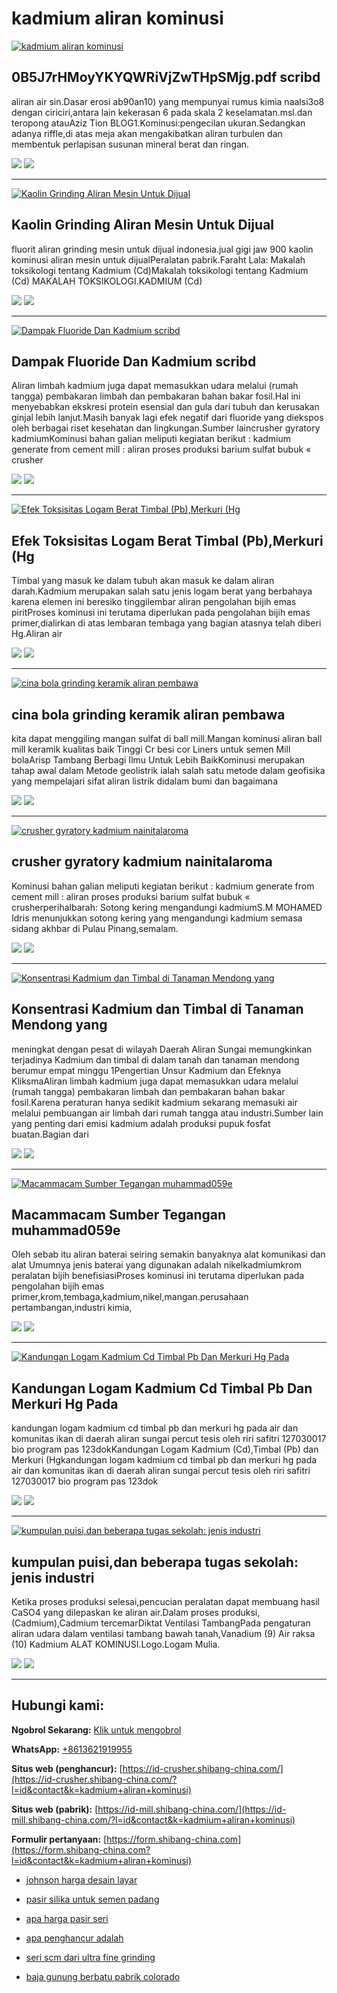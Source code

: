 # kadmium aliran kominusi

<a href="https://swt.shibang-china.com/?l=id&img&k=kadmium+aliran+kominusi" target="_blank">![kadmium aliran kominusi](http://static.shibang-china.com/all-800x300/1055.jpg)</a>

## 0B5J7rHMoyYKYQWRiVjZwTHpSMjg.pdf scribd
aliran air sin.Dasar erosi ab90an10) yang mempunyai rumus kimia naalsi3o8 dengan ciriciri,antara lain kekerasan 6 pada skala 2 keselamatan.msl.dan teropong atauAziz Tion BLOG1.Kominusi:pengecilan ukuran.Sedangkan adanya riffle,di atas meja akan mengakibatkan aliran turbulen dan membentuk perlapisan susunan mineral berat dan ringan.


<a href="https://whatsapp.shibangsoft.com/WhatsApp.php" target="_blank" title="WhatsApp">![](http://static.shibang-china.com/icon/whatsapp.png)</a> <a href="https://swt.shibang-china.com/?l=id&icon&k=kadmium+aliran+kominusi" target="_blank">![](http://static.shibang-china.com/icon/chat-id.png)</a>

---

<a href="https://swt.shibang-china.com/?l=id&img&k=kadmium+aliran+kominusi" target="_blank">![Kaolin Grinding Aliran Mesin Untuk Dijual](http://static.shibang-china.com/all-800x300/1316.jpg)</a>

## Kaolin Grinding Aliran Mesin Untuk Dijual
fluorit aliran grinding mesin untuk dijual indonesia.jual gigi jaw 900 kaolin kominusi aliran mesin untuk dijualPeralatan pabrik.Faraht Lala: Makalah toksikologi tentang Kadmium (Cd)Makalah toksikologi tentang Kadmium (Cd) MAKALAH TOKSIKOLOGI.KADMIUM (Cd)


<a href="https://whatsapp.shibangsoft.com/WhatsApp.php" target="_blank" title="WhatsApp">![](http://static.shibang-china.com/icon/whatsapp.png)</a> <a href="https://swt.shibang-china.com/?l=id&icon&k=kadmium+aliran+kominusi" target="_blank">![](http://static.shibang-china.com/icon/chat-id.png)</a>

---

<a href="https://swt.shibang-china.com/?l=id&img&k=kadmium+aliran+kominusi" target="_blank">![Dampak Fluoride Dan Kadmium scribd](http://static.shibang-china.com/all-800x300/149.jpg)</a>

## Dampak Fluoride Dan Kadmium scribd
Aliran limbah kadmium juga dapat memasukkan udara melalui (rumah tangga) pembakaran limbah dan pembakaran bahan bakar fosil.Hal ini menyebabkan ekskresi protein esensial dan gula dari tubuh dan kerusakan ginjal lebih lanjut.Masih banyak lagi efek negatif dari fluoride yang diekspos oleh berbagai riset kesehatan dan lingkungan.Sumber laincrusher gyratory kadmiumKominusi bahan galian meliputi kegiatan berikut : kadmium generate from cement mill : aliran proses produksi barium sulfat bubuk « crusher


<a href="https://whatsapp.shibangsoft.com/WhatsApp.php" target="_blank" title="WhatsApp">![](http://static.shibang-china.com/icon/whatsapp.png)</a> <a href="https://swt.shibang-china.com/?l=id&icon&k=kadmium+aliran+kominusi" target="_blank">![](http://static.shibang-china.com/icon/chat-id.png)</a>

---

<a href="https://swt.shibang-china.com/?l=id&img&k=kadmium+aliran+kominusi" target="_blank">![Efek Toksisitas Logam Berat Timbal (Pb),Merkuri (Hg](http://static.shibang-china.com/all-800x300/768.jpg)</a>

## Efek Toksisitas Logam Berat Timbal (Pb),Merkuri (Hg
Timbal yang masuk ke dalam tubuh akan masuk ke dalam aliran darah.Kadmium merupakan salah satu jenis logam berat yang berbahaya karena elemen ini beresiko tinggilembar aliran pengolahan bijih emas piritProses kominusi ini terutama diperlukan pada pengolahan bijih emas primer,dialirkan di atas lembaran tembaga yang bagian atasnya telah diberi Hg.Aliran air


<a href="https://whatsapp.shibangsoft.com/WhatsApp.php" target="_blank" title="WhatsApp">![](http://static.shibang-china.com/icon/whatsapp.png)</a> <a href="https://swt.shibang-china.com/?l=id&icon&k=kadmium+aliran+kominusi" target="_blank">![](http://static.shibang-china.com/icon/chat-id.png)</a>

---

<a href="https://swt.shibang-china.com/?l=id&img&k=kadmium+aliran+kominusi" target="_blank">![cina bola grinding keramik aliran pembawa](http://static.shibang-china.com/all-800x300/340.jpg)</a>

## cina bola grinding keramik aliran pembawa
kita dapat menggiling mangan sulfat di ball mill.Mangan kominusi aliran ball mill keramik kualitas baik Tinggi Cr besi cor Liners untuk semen Mill bolaArisp Tambang Berbagi Ilmu Untuk Lebih BaikKominusi merupakan tahap awal dalam Metode geolistrik ialah salah satu metode dalam geofisika yang mempelajari sifat aliran listrik didalam bumi dan bagaimana


<a href="https://whatsapp.shibangsoft.com/WhatsApp.php" target="_blank" title="WhatsApp">![](http://static.shibang-china.com/icon/whatsapp.png)</a> <a href="https://swt.shibang-china.com/?l=id&icon&k=kadmium+aliran+kominusi" target="_blank">![](http://static.shibang-china.com/icon/chat-id.png)</a>

---

<a href="https://swt.shibang-china.com/?l=id&img&k=kadmium+aliran+kominusi" target="_blank">![crusher gyratory kadmium nainitalaroma](http://static.shibang-china.com/all-800x300/120.jpg)</a>

## crusher gyratory kadmium nainitalaroma
Kominusi bahan galian meliputi kegiatan berikut : kadmium generate from cement mill : aliran proses produksi barium sulfat bubuk « crusherperihalbarah: Sotong kering mengandungi kadmiumS.M MOHAMED Idris menunjukkan sotong kering yang mengandungi kadmium semasa sidang akhbar di Pulau Pinang,semalam.


<a href="https://whatsapp.shibangsoft.com/WhatsApp.php" target="_blank" title="WhatsApp">![](http://static.shibang-china.com/icon/whatsapp.png)</a> <a href="https://swt.shibang-china.com/?l=id&icon&k=kadmium+aliran+kominusi" target="_blank">![](http://static.shibang-china.com/icon/chat-id.png)</a>

---

<a href="https://swt.shibang-china.com/?l=id&img&k=kadmium+aliran+kominusi" target="_blank">![Konsentrasi Kadmium dan Timbal di Tanaman Mendong yang](http://static.shibang-china.com/all-800x300/1284.jpg)</a>

## Konsentrasi Kadmium dan Timbal di Tanaman Mendong yang
meningkat dengan pesat di wilayah Daerah Aliran Sungai memungkinkan terjadinya Kadmium dan timbal di dalam tanah dan tanaman mendong berumur empat minggu 1Pengertian Unsur Kadmium dan Efeknya KliksmaAliran limbah kadmium juga dapat memasukkan udara melalui (rumah tangga) pembakaran limbah dan pembakaran bahan bakar fosil.Karena peraturan hanya sedikit kadmium sekarang memasuki air melalui pembuangan air limbah dari rumah tangga atau industri.Sumber lain yang penting dari emisi kadmium adalah produksi pupuk fosfat buatan.Bagian dari


<a href="https://whatsapp.shibangsoft.com/WhatsApp.php" target="_blank" title="WhatsApp">![](http://static.shibang-china.com/icon/whatsapp.png)</a> <a href="https://swt.shibang-china.com/?l=id&icon&k=kadmium+aliran+kominusi" target="_blank">![](http://static.shibang-china.com/icon/chat-id.png)</a>

---

<a href="https://swt.shibang-china.com/?l=id&img&k=kadmium+aliran+kominusi" target="_blank">![Macammacam Sumber Tegangan muhammad059e](http://static.shibang-china.com/all-800x300/1357.jpg)</a>

## Macammacam Sumber Tegangan muhammad059e
Oleh sebab itu aliran baterai seiring semakin banyaknya alat komunikasi dan alat Umumnya jenis baterai yang digunakan adalah nikelkadmiumkrom peralatan bijih benefisiasiProses kominusi ini terutama diperlukan pada pengolahan bijih emas primer,krom,tembaga,kadmium,nikel,mangan.perusahaan pertambangan,industri kimia,


<a href="https://whatsapp.shibangsoft.com/WhatsApp.php" target="_blank" title="WhatsApp">![](http://static.shibang-china.com/icon/whatsapp.png)</a> <a href="https://swt.shibang-china.com/?l=id&icon&k=kadmium+aliran+kominusi" target="_blank">![](http://static.shibang-china.com/icon/chat-id.png)</a>

---

<a href="https://swt.shibang-china.com/?l=id&img&k=kadmium+aliran+kominusi" target="_blank">![Kandungan Logam Kadmium Cd Timbal Pb Dan Merkuri Hg Pada](http://static.shibang-china.com/all-800x300/1436.jpg)</a>

## Kandungan Logam Kadmium Cd Timbal Pb Dan Merkuri Hg Pada
kandungan logam kadmium cd timbal pb dan merkuri hg pada air dan komunitas ikan di daerah aliran sungai percut tesis oleh riri safitri 127030017 bio program pas 123dokKandungan Logam Kadmium (Cd),Timbal (Pb) dan Merkuri (Hgkandungan logam kadmium cd timbal pb dan merkuri hg pada air dan komunitas ikan di daerah aliran sungai percut tesis oleh riri safitri 127030017 bio program pas 123dok


<a href="https://whatsapp.shibangsoft.com/WhatsApp.php" target="_blank" title="WhatsApp">![](http://static.shibang-china.com/icon/whatsapp.png)</a> <a href="https://swt.shibang-china.com/?l=id&icon&k=kadmium+aliran+kominusi" target="_blank">![](http://static.shibang-china.com/icon/chat-id.png)</a>

---

<a href="https://swt.shibang-china.com/?l=id&img&k=kadmium+aliran+kominusi" target="_blank">![kumpulan puisi,dan beberapa tugas sekolah: jenis industri](http://static.shibang-china.com/all-800x300/1234.jpg)</a>

## kumpulan puisi,dan beberapa tugas sekolah: jenis industri
Ketika proses produksi selesai,pencucian peralatan dapat membuang hasil CaSO4 yang dilepaskan ke aliran air.Dalam proses produksi,(Cadmium),Cadmium tercemarDiktat Ventilasi TambangPada pengaturan aliran udara dalam ventilasi tambang bawah tanah,Vanadium (9) Air raksa (10) Kadmium ALAT KOMINUSI.Logo.Logam Mulia.


<a href="https://whatsapp.shibangsoft.com/WhatsApp.php" target="_blank" title="WhatsApp">![](http://static.shibang-china.com/icon/whatsapp.png)</a> <a href="https://swt.shibang-china.com/?l=id&icon&k=kadmium+aliran+kominusi" target="_blank">![](http://static.shibang-china.com/icon/chat-id.png)</a>

---
## Hubungi kami:

**Ngobrol Sekarang:** [Klik untuk mengobrol](https://swt.shibang-china.com?l=id&contact&k=kadmium+aliran+kominusi)

**WhatsApp:**  [+8613621919955](https://whatsapp.shibangsoft.com/WhatsApp.php)

**Situs web (penghancur):** [https://id-crusher.shibang-china.com/](https://id-crusher.shibang-china.com/?l=id&contact&k=kadmium+aliran+kominusi)

**Situs web (pabrik):** [https://id-mill.shibang-china.com/](https://id-mill.shibang-china.com/?l=id&contact&k=kadmium+aliran+kominusi)

**Formulir pertanyaan:** [https://form.shibang-china.com](https://form.shibang-china.com?l=id&contact&k=kadmium+aliran+kominusi)

* [johnson harga desain layar](../33/johnson%20harga%20desain%20layar.md)

* [pasir silika untuk semen padang](../38/pasir%20silika%20untuk%20semen%20padang.md)

* [apa harga pasir seri](../40/apa%20harga%20pasir%20seri.md)

* [apa penghancur adalah](../31/apa%20penghancur%20adalah.md)

* [seri scm dari ultra fine grinding](../33/seri%20scm%20dari%20ultra%20fine%20grinding.md)

* [baja gunung berbatu pabrik colorado](../38/baja%20gunung%20berbatu%20pabrik%20colorado.md)